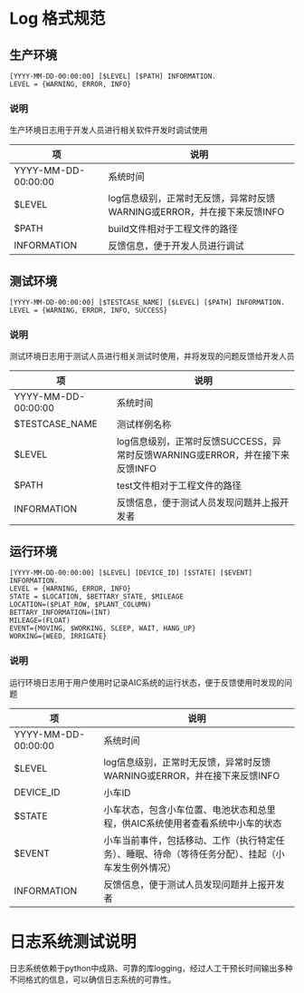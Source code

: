 # Log 格式规范
## 生产环境
```
[YYYY-MM-DD-00:00:00] [$LEVEL] [$PATH] INFORMATION.
LEVEL = {WARNING, ERROR, INFO}
```
### 说明
生产环境日志用于开发人员进行相关软件开发时调试使用

|项|说明|
| --- | --- |
|YYYY-MM-DD-00:00:00	|系统时间|
|$LEVEL 	| log信息级别，正常时无反馈，异常时反馈WARNING或ERROR，并在接下来反馈INFO|
|$PATH	| build文件相对于工程文件的路径|
|INFORMATION	|反馈信息，便于开发人员进行调试 |
## 测试环境
```
[YYYY-MM-DD-00:00:00] [$TESTCASE_NAME] [$LEVEL] [$PATH] INFORMATION.
LEVEL = {WARNING, ERROR, INFO, SUCCESS}
```
### 说明
测试环境日志用于测试人员进行相关测试时使用，并将发现的问题反馈给开发人员

|项|说明|
| --- | --- |
|YYYY-MM-DD-00:00:00	|系统时间|
|$TESTCASE_NAME	|测试样例名称|
|$LEVEL 	| log信息级别，正常时反馈SUCCESS，异常时反馈WARNING或ERROR，并在接下来反馈INFO|
|$PATH	| test文件相对于工程文件的路径|
|INFORMATION	|反馈信息，便于测试人员发现问题并上报开发者 |
## 运行环境
```
[YYYY-MM-DD-00:00:00] [$LEVEL] [DEVICE_ID] [$STATE] [$EVENT] INFORMATION.
LEVEL = {WARNING, ERROR, INFO}
STATE = $LOCATION, $BETTARY_STATE, $MILEAGE
LOCATION=($PLAT_ROW, $PLANT_COLUMN)
BETTARY_INFORMATION=(INT)
MILEAGE=(FLOAT)
EVENT={MOVING, $WORKING, SLEEP, WAIT, HANG_UP}
WORKING={WEED, IRRIGATE}
```
### 说明
运行环境日志用于用户使用时记录AIC系统的运行状态，便于反馈使用时发现的问题

|项|说明|
| --- | --- |
|YYYY-MM-DD-00:00:00	|系统时间|
|$LEVEL 	| log信息级别，正常时无反馈，异常时反馈WARNING或ERROR，并在接下来反馈INFO|
|DEVICE_ID|	小车ID|
|$STATE |小车状态，包含小车位置、电池状态和总里程，供AIC系统使用者查看系统中小车的状态|
|$EVENT|	小车当前事件，包括移动、工作（执行特定任务）、睡眠、待命（等待任务分配）、挂起（小车发生例外情况）|
|INFORMATION	|反馈信息，便于测试人员发现问题并上报开发者 |
# 日志系统测试说明
日志系统依赖于python中成熟、可靠的库logging，经过人工干预长时间输出多种不同格式的信息，可以确信日志系统的可靠性。
